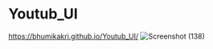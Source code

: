 # Youtub_UI
https://bhumikakri.github.io/Youtub_UI/
![Screenshot (138)](https://github.com/Bhumikakri/Youtub_UI/assets/128302166/6a3713b8-9e1a-4791-b7a0-4adf92ec0690)
